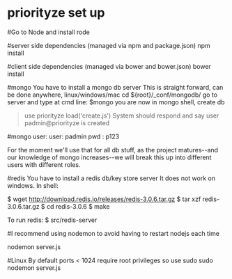 # priorityze set up

#Go to Node and install rode

#server side dependencies (managed via npm and package.json)
npm install

#client side dependencies (managed via bower and bower.json)
bower install

#mongo
You have to install a mongo db server
This is straight forward, can be done anywhere, linux/windows/mac
cd ${root}/_conf/mongodb/
go to server and type at cmd line:
$mongo
you are now in mongo shell, create db
>use priorityze
>load('create.js')
System should respond and say user padmin@priorityze is created

#mongo user:
user: padmin
pwd : p123

For the moment we'll use that for all db stuff, as the project matures--and our knowledge of mongo increases--we will break this up into different users with different roles.

#redis
You have to install a redis db/key store server
It does not work on windows.
In shell:

$ wget http://download.redis.io/releases/redis-3.0.6.tar.gz
$ tar xzf redis-3.0.6.tar.gz
$ cd redis-3.0.6
$ make

To run redis: 
$ src/redis-server

#I recommend using nodemon to avoid having to restart nodejs each time

nodemon server.js

#Linux 
By default ports < 1024 require root privileges so
use sudo
sudo nodemon server.js
